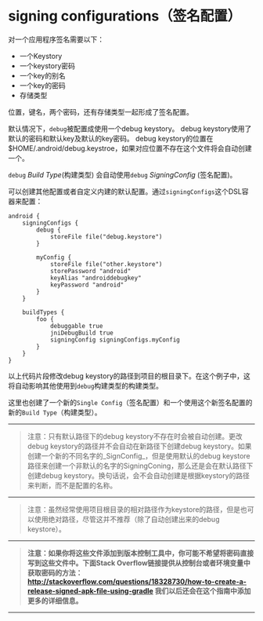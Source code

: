 # signing configurations（签名配置）

对一个应用程序签名需要以下：

* 一个Keystory
* 一个keystory密码
* 一个key的别名
* 一个key的密码
* 存储类型

位置，键名，两个密码，还有存储类型一起形成了签名配置。

默认情况下，`debug`被配置成使用一个debug keystory。
debug keystory使用了默认的密码和默认key及默认的key密码。
debug keystory的位置在$HOME/.android/debug.keystroe，如果对应位置不存在这个文件将会自动创建一个。

`debug` _Build Type_(构建类型) 会自动使用`debug` _SigningConfig_ (签名配置)。

可以创建其他配置或者自定义内建的默认配置。通过`signingConfigs`这个DSL容器来配置：

    android {
        signingConfigs {
            debug {
                storeFile file("debug.keystore")
            }

            myConfig {
                storeFile file("other.keystore")
                storePassword "android"
                keyAlias "androiddebugkey"
                keyPassword "android"
            }
        }

        buildTypes {
            foo {
                debuggable true
                jniDebugBuild true
                signingConfig signingConfigs.myConfig
            }
        }
    }

以上代码片段修改debug keystory的路径到项目的根目录下。在这个例子中，这将自动影响其他使用到`debug`构建类型的构建类型。

这里也创建了一个新的`Single Config`（签名配置）和一个使用这个新签名配置的新的`Build Type`（构建类型）。

---
> 注意：只有默认路径下的debug keystory不存在时会被自动创建。更改debug keystory的路径并不会自动在新路径下创建debug keystory。如果创建一个新的不同名字的_SignConfig_，但是使用默认的debug keystore路径来创建一个非默认的名字的SigningConing，那么还是会在默认路径下创建debug keystory。换句话说，会不会自动创建是根据keystory的路径来判断，而不是配置的名称。

---

> 注意：虽然经常使用项目根目录的相对路径作为keystore的路径，但是也可以使用绝对路径，尽管这并不推荐（除了自动创建出来的debug keystore）。

---

> __注意：如果你将这些文件添加到版本控制工具中，你可能不希望将密码直接写到这些文件中。下面Stack Overflow链接提供从控制台或者环境变量中获取密码的方法：
http://stackoverflow.com/questions/18328730/how-to-create-a-release-signed-apk-file-using-gradle
我们以后还会在这个指南中添加更多的详细信息。__

---
